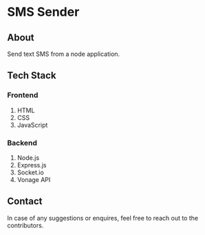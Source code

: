 # SMS Sender

## About
Send text SMS from a node application. 

## Tech Stack

### Frontend
1. HTML
2. CSS
3. JavaScript

### Backend
1. Node.js
2. Express.js
3. Socket.io
4. Vonage API

## Contact
In case of any suggestions or enquires, feel free to reach out to the contributors.
